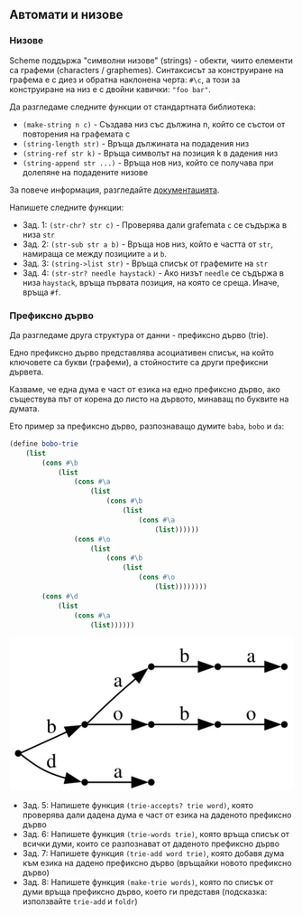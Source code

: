 ## Автомати и низове

### Низове

Scheme поддържа "символни низове" (strings) - обекти, чиито елементи са графеми (characters / graphemes).
Синтаксисът за конструиране на графема е с диез и обратна наклонена черта: `#\c`, а този
за конструиране на низ е с двойни кавички: `"foo bar"`.

Да разгледаме следните функции от стандартната библиотека:

- `(make-string n c)` - Създава низ със дължина n, който се състои от повторения на графемата c
- `(string-length str)` - Връща дължината на подадения низ
- `(string-ref str k)` - Връща символът на позиция k в дадения низ
- `(string-append str ...)` - Връща нов низ, който се получава при долепяне на подадените низове

За повече информация, разгледайте [документацията](https://schemers.org/Documents/Standards/R5RS/HTML/r5rs-Z-H-2.html#%_toc_%_sec_6.3.5).

Напишете следните функции:

- Зад. 1: `(str-chr? str c)` - Проверява дали grafemata `c` се съдържа в низа `str`
- Зад. 2: `(str-sub str a b)` - Връща нов низ, който е частта от `str`, намираща се между позициите `a` и `b`.
- Зад. 3: `(string->list str)` - Връща списък от графемите на `str`
- Зад. 4: `(str-str? needle haystack)` - Ако низът `needle` се съдържа в низа `haystack`, връща първата позиция, на която се среща. Иначе, връща `#f`.


### Префиксно дърво

Да разгледаме друга структура от данни - префиксно дърво (trie).

Едно префиксно дърво представлява асоциативен списък, на който ключовете са букви (графеми),
а стойностите са други префиксни дървета.

Казваме, че една дума е част от езика на едно префиксно дърво, ако съществува път от корена
до листо на дървото, минаващ по буквите на думата.

Ето пример за префиксно дърво, разпознаващо думите `baba`, `bobo` и `da`:
```scheme
(define bobo-trie
    (list
        (cons #\b
            (list
                (cons #\a
                    (list
                        (cons #\b
                            (list
                                (cons #\a
                                    (list))))))
                (cons #\o
                    (list
                        (cons #\b
                            (list
                                (cons #\o
                                    (list))))))))
        (cons #\d
            (list
                (cons #\a
                    (list))))))
```
![](img/beb.svg)

- Зад. 5: Напишете функция `(trie-accepts? trie word)`, която проверява дали
дадена дума е част от езика на даденото префиксно дърво
- Зад. 6: Напишете функция `(trie-words trie)`, която връща списък от всички думи,
които се разпознават от даденото префиксно дърво
- Зад. 7: Напишете функция `(trie-add word trie)`, която добавя дума към езика на
дадено префиксно дърво (връщайки новото префиксно дърво)
- Зад. 8: Напишете функция `(make-trie words)`, която по списък от думи връща
префиксно дърво, което ги представя (подсказка: използвайте `trie-add` и `foldr`)
